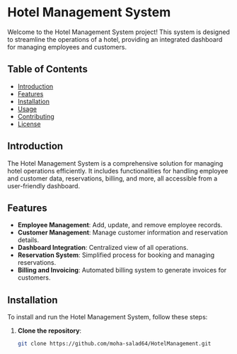 # Hotel Management System

Welcome to the Hotel Management System project! This system is designed to streamline the operations of a hotel, providing an integrated dashboard for managing employees and customers.

## Table of Contents

- [Introduction](#introduction)
- [Features](#features)
- [Installation](#installation)
- [Usage](#usage)
- [Contributing](#contributing)
- [License](#license)

## Introduction

The Hotel Management System is a comprehensive solution for managing hotel operations efficiently. It includes functionalities for handling employee and customer data, reservations, billing, and more, all accessible from a user-friendly dashboard.

## Features

- **Employee Management**: Add, update, and remove employee records.
- **Customer Management**: Manage customer information and reservation details.
- **Dashboard Integration**: Centralized view of all operations.
- **Reservation System**: Simplified process for booking and managing reservations.
- **Billing and Invoicing**: Automated billing system to generate invoices for customers.

## Installation

To install and run the Hotel Management System, follow these steps:

1. **Clone the repository**:
   ```bash
   git clone https://github.com/moha-salad64/HotelManagement.git
